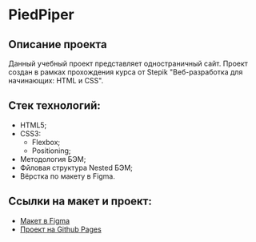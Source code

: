 # PiedPiper

## Описание проекта
Данный учебный проект представляет одностраничный сайт.
Проект создан в рамках прохождения курса от Stepik "Веб-разработка для начинающих: HTML и CSS".

## Стек технологий:
- HTML5;
- CSS3:
  - Flexbox;
  - Positioning;
- Методология БЭМ;
- Фйловая структура Nested БЭМ;
- Вёрстка по макету в Figma.

## Ссылки на макет и проект:
* [Макет в Figma](https://www.figma.com/file/BL7wdCOSIxYFu1uxctuVzg/%D0%94%D0%BE%D0%BC%D0%B0%D1%88%D0%BD%D0%B5%D0%B5-%D0%B7%D0%B0%D0%B4%D0%B0%D0%BD%D0%B8%D0%B5-Pied-Piper?node-id=1%3A2&t=nft1FZZhueUho9oF-0)
* [Проект на Github Pages]()
